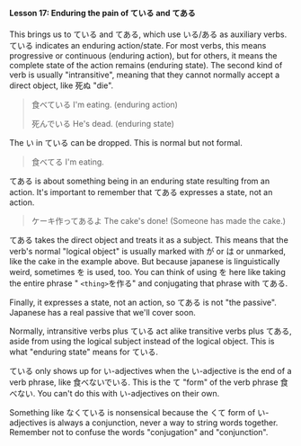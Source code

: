 #### Lesson 17: Enduring the pain of ている and てある

This brings us to ている and てある, which use いる/ある as auxiliary verbs.
ている indicates an enduring action/state. For most verbs, this means progressive or continuous (enduring action), but for others, it means the complete state of the action remains (enduring state). The second kind of verb is usually "intransitive", meaning that they cannot normally accept a direct object, like 死ぬ "die".

> 食べている I'm eating. (enduring action)
>
> 死んでいる He's dead. (enduring state)

The い in ている can be dropped. This is normal but not formal.

> 食べてる I'm eating.

てある is about something being in an enduring state resulting from an action. It's important to remember that てある expresses a state, not an action.

> ケーキ作ってあるよ The cake's done! (Someone has made the cake.)

てある takes the direct object and treats it as a subject. This means that the verb's normal "logical object" is usually marked with が or は or unmarked, like the cake in the example above. But because japanese is linguistically weird, sometimes を is used, too. You can think of using を here like taking the entire phrase " `<thing>`を作る" and conjugating that phrase with てある.

Finally, it expresses a state, not an action, so てある is not "the passive". Japanese has a real passive that we'll cover soon.

Normally, intransitive verbs plus ている act alike transitive verbs plus てある, aside from using the logical subject instead of the logical object. This is what "enduring state" means for ている.

ている only shows up for い-adjectives when the い-adjective is the end of a verb phrase, like 食べないでいる. This is the て "form" of the verb phrase 食べない. You can't do this with い-adjectives on their own.

Something like なくている is nonsensical because the くて form of い-adjectives is always a conjunction, never a way to string words together. Remember not to confuse the words "conjugation" and "conjunction".
